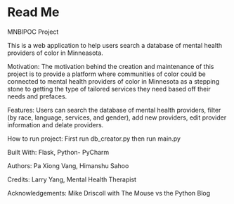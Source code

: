 # Read Me 

MNBIPOC Project

This is a web application to help users search a database of mental health providers of color in Minneasota.

Motivation: The motivation behind the creation and maintenance of this project is to provide a platform where communities of color could be connected to mental health providers of color in Minnesota as a stepping stone to getting the type of tailored services they need based off their needs and prefaces.  

Features: Users can search the database of mental health providers, filter (by race, language, services, and gender), add new providers, edit provider information and delate providers. 

How to run project: First run db_creator.py then run main.py

Built With: Flask, Python- PyCharm

Authors: Pa Xiong Vang, Himanshu Sahoo

Credits: Larry Yang, Mental Health Therapist

Acknowledgements: Mike Driscoll with The Mouse vs the Python Blog

